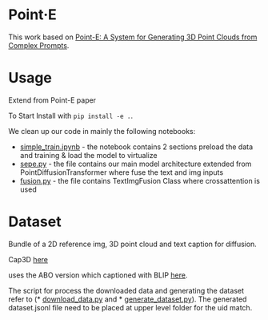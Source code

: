 # Point·E


This work based on [Point-E: A System for Generating 3D Point Clouds from Complex Prompts](https://arxiv.org/abs/2212.08751).

# Usage

Extend from Point-E paper

To Start
Install with `pip install -e .`.

We clean up our code in mainly the following notebooks:
* [simple_train.ipynb](point_e/examples/simple_train.ipynb) - the notebook contains 2 sections preload the data and training & load the model to virtualize
* [sepe.py](point_e/models/sepe.py) - the file contains our main model architecture extended from PointDiffusionTransformer where fuse the text and img inputs
* [fusion.py](point_e/models/fusion.py) - the file contains TextImgFusion Class where crossattention is used

# Dataset

Bundle of a 2D reference img, 3D point cloud and text caption for diffusion.

Cap3D [here](https://huggingface.co/datasets/tiange/Cap3D)

uses the ABO version which captioned with BLIP [here](https://huggingface.co/docs/transformers/en/model_doc/blip).

The script for process the downloaded data and generating the dataset refer to (* [download_data.py](point-e/download_data.py) and * [generate_dataset.py](point-e/generate_dataset.py)). The generated dataset.jsonl file need to be placed at upper level folder for the uid match.
